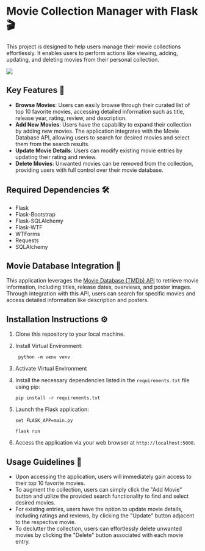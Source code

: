# Movie Collection Manager with Flask 🎬

This project is designed to help users manage their movie collections effortlessly. 
It enables users to perform actions like viewing, adding, updating, and deleting movies from their personal collection.

<img src="https://github.com/doh6077/Top-movies/assets/134092191/25b7a705-e03d-4398-9d64-c046f587acc7">

## Key Features 🌟

- **Browse Movies**: Users can easily browse through their curated list of top 10 favorite movies, accessing detailed information such as title, release year, rating, review, and description.
- **Add New Movies**: Users have the capability to expand their collection by adding new movies. The application integrates with the Movie Database API, allowing users to search for desired movies and select them from the search results.
- **Update Movie Details**: Users can modify existing movie entries by updating their rating and review.
- **Delete Movies**: Unwanted movies can be removed from the collection, providing users with full control over their movie database.

## Required Dependencies 🛠️

- Flask
- Flask-Bootstrap
- Flask-SQLAlchemy
- Flask-WTF
- WTForms
- Requests
- SQLAlchemy

## Movie Database Integration 🎥

This application leverages the [Movie Database (TMDb) API](https://www.themoviedb.org/documentation/api) to retrieve movie information, including titles, release dates, overviews, and poster images. Through integration with this API, users can search for specific movies and access detailed information like description and posters.

## Installation Instructions ⚙️

1. Clone this repository to your local machine.

2. Install Virtual Environment:
   ```
    python -m venv venv 
    ```
3. Activate Virtual Environment
4. Install the necessary dependencies listed in the `requirements.txt` file using pip:

    ```
    pip install -r requirements.txt
    ```
5. Launch the Flask application:

    ```
    set FLASK_APP=main.py
    ```
    ```
    flask run 
    ```
4. Access the application via your web browser at `http://localhost:5000`.

## Usage Guidelines 🚀

- Upon accessing the application, users will immediately gain access to their top 10 favorite movies.
- To augment the collection, users can simply click the "Add Movie" button and utilize the provided search functionality to find and select desired movies.
- For existing entries, users have the option to update movie details, including ratings and reviews, by clicking the "Update" button adjacent to the respective movie.
- To declutter the collection, users can effortlessly delete unwanted movies by clicking the "Delete" button associated with each movie entry.


